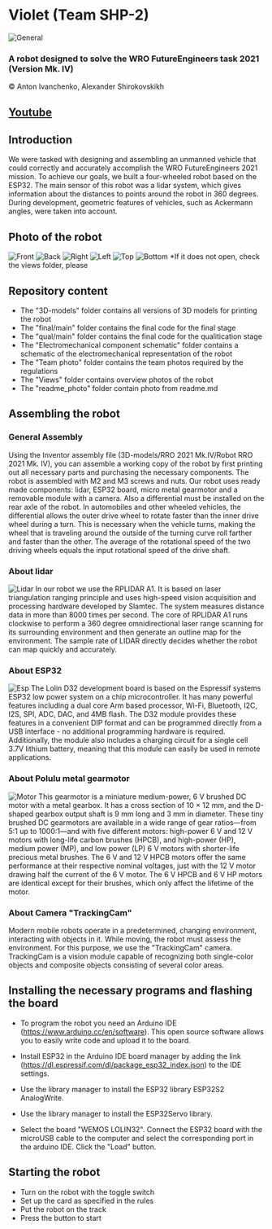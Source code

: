 # Violet (Team SHP-2) 
![General](readme_photo/robot.jpg)



### A robot designed to solve the WRO FutureEngineers task 2021 (Version Mk. IV)

© Anton Ivanchenko, Alexander Shirokovskikh

## [Youtube](https://youtu.be/7AmvBsElHSc)

## Introduction
  We were tasked with designing and assembling an unmanned vehicle that could correctly and accurately accomplish the WRO FutureEngineers 2021 mission. To achieve our goals, we built a four-wheeled robot based on the ESP32. The main sensor of this robot was a lidar system, which gives information about the distances to points around the robot in 360 degrees. During development, geometric features of vehicles, such as Ackermann angles, were taken into account.


## Photo of the robot
  ![Front](views/front.jpg)
  ![Back](views/back.jpg)
  ![Right](views/right.jpg)
  ![Left](views/left.jpg)
  ![Top](views/top.jpg)
  ![Bottom](views/bottom.jpg)
  *If it does not open, check the views folder, please

## Repository content
  - The "3D-models" folder contains all versions of 3D models for printing the robot
  - The "final/main" folder contains the final code for the final stage
  - The "qual/main" folder contains the final code for the qualitication stage
  - The "Electromechanical component schematic" folder contains a schematic of the electromechanical representation of the robot
  - The "Team photo" folder contains the team photos required by the regulations
  - The "Views" folder contains overview photos of the robot
  - The "readme_photo" folder contain photo from readme.md


## Assembling the robot
### General Assembly
  Using the Inventor assembly file (3D-models/RRO 2021 Mk.IV/Robot RRO 2021 Mk. IV), you can assemble a working copy of the robot by first printing out all necessary parts and purchasing the necessary components. The robot is assembled with M2 and M3 screws and nuts. Our robot uses ready made components: lidar, ESP32 board, micro metal gearmotor and a removable module with a camera. Also a differential must be installed on the rear axle of the robot. In automobiles and other wheeled vehicles, the differential allows the outer drive wheel to rotate faster than the inner drive wheel during a turn. This is necessary when the vehicle turns, making the wheel that is traveling around the outside of the turning curve roll farther and faster than the other. The average of the rotational speed of the two driving wheels equals the input rotational speed of the drive shaft.

### About lidar
  ![Lidar](readme_photo/lidar.jpg)
  In our robot we use the RPLIDAR A1. It is based on laser triangulation ranging principle and uses high-speed vision acquisition and processing hardware developed by Slamtec. The system measures distance data in more than 8000 times per second. The core of RPLIDAR A1 runs clockwise to perform a 360 degree omnidirectional laser range scanning for its surrounding environment and then generate an outline map for the environment. The sample rate of LIDAR directly decides whether the robot can map quickly and accurately.

### About ESP32
  ![Esp](readme_photo/esp_lolin32.jpg)
  The Lolin D32 development board is based on the Espressif systems ESP32 low power system on a chip microcontroller. It has many powerful features including a dual core Arm based processor, Wi-Fi, Bluetooth, I2C, I2S, SPI, ADC, DAC, and 4MB flash. The D32 module provides these features in a convenient DIP format and can be programmed directly from a USB interface - no additional programming hardware is required. Additionally, the module also includes a charging circuit for a single cell 3.7V lithium battery, meaning that this module can easily be used in remote applications. 

### About Polulu metal gearmotor
  ![Motor](readme_photo/motor.jpg)
  This gearmotor is a miniature medium-power, 6 V brushed DC motor with a metal gearbox. It has a cross section of 10 × 12 mm, and the D-shaped gearbox output shaft is 9 mm long and 3 mm in diameter.
  These tiny brushed DC gearmotors are available in a wide range of gear ratios—from 5:1 up to 1000:1—and with five different motors: high-power 6 V and 12 V motors with long-life carbon brushes (HPCB), and high-power (HP), medium power (MP), and low power (LP) 6 V motors with shorter-life precious metal brushes. The 6 V and 12 V HPCB motors offer the same performance at their respective nominal voltages, just with the 12 V motor drawing half the current of the 6 V motor. The 6 V HPCB and 6 V HP motors are identical except for their brushes, which only affect the lifetime of the motor.

### About Camera "TrackingCam"
  Modern mobile robots operate in a predetermined, changing environment, interacting with objects in it. While moving, the robot must assess the environment. For this purpose, we use the "TrackingCam" camera. TrackingCam is a vision module capable of recognizing both single-color objects and composite objects consisting of several color areas. 


## Installing the necessary programs and flashing the board

 - To program the robot you need an Arduino IDE (https://www.arduino.cc/en/software). This open source software allows you to easily write code and upload it to the board.

 - Install ESP32 in the Arduino IDE board manager by adding the link (https://dl.espressif.com/dl/package_esp32_index.json) to the IDE settings.

 - Use the library manager to install the ESP32 library ESP32S2 AnalogWrite.

 - Use the library manager to install the ESP32Servo library.

 - Select the board "WEMOS LOLIN32". Connect the ESP32 board with the microUSB cable to the computer and select the corresponding port in the arduino IDE. Click the "Load" button.


## Starting the robot

 - Turn on the robot with the toggle switch
 - Set up the card as specified in the rules
 - Put the robot on the track
 - Press the button to start